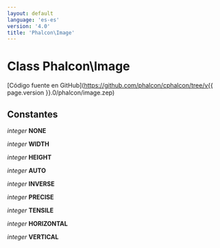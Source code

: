 ```yaml
---
layout: default
language: 'es-es'
version: '4.0'
title: 'Phalcon\Image'
---
```


# Class **Phalcon\Image**

[Código fuente en GitHub](https://github.com/phalcon/cphalcon/tree/v{{ page.version }}.0/phalcon/image.zep)

## Constantes

*integer* **NONE**

*integer* **WIDTH**

*integer* **HEIGHT**

*integer* **AUTO**

*integer* **INVERSE**

*integer* **PRECISE**

*integer* **TENSILE**

*integer* **HORIZONTAL**

*integer* **VERTICAL**